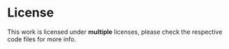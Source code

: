 # License
This work is licensed under **multiple** licenses, please check the respective code files for more info.